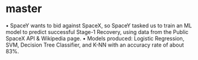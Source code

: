 # master

• SpaceY wants to bid against SpaceX, so SpaceY tasked us to train an ML model to predict successful Stage-1 Recovery, using data from the Public SpaceX API & Wikipedia page.
• Models produced: Logistic Regression, SVM, Decision Tree Classifier, and K-NN with an accuracy rate of about 83%.
